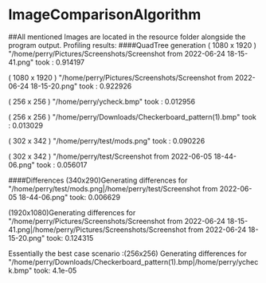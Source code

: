 # ImageComparisonAlgorithm

##All mentioned Images are located in the resource folder alongside the program output.
Profiling results:
####QuadTree generation 
( 1080 x 1920 )  "/home/perry/Pictures/Screenshots/Screenshot from 2022-06-24 18-15-41.png" took : 0.914197

( 1080 x 1920 )  "/home/perry/Pictures/Screenshots/Screenshot from 2022-06-24 18-15-20.png" took : 0.922926

( 256 x 256 )  "/home/perry/ycheck.bmp" took : 0.012956

( 256 x 256 )  "/home/perry/Downloads/Checkerboard_pattern(1).bmp" took : 0.013029

( 302 x 342 )  "/home/perry/test/mods.png" took : 0.090226

( 302 x 342 )  "/home/perry/test/Screenshot from 2022-06-05 18-44-06.png" took : 0.056017

####Differences
(340x290)Generating differences for  "/home/perry/test/mods.png|/home/perry/test/Screenshot from 2022-06-05 18-44-06.png" took:  0.006629

(1920x1080)Generating differences for  "/home/perry/Pictures/Screenshots/Screenshot from 2022-06-24 18-15-41.png|/home/perry/Pictures/Screenshots/Screenshot from 2022-06-24 18-15-20.png" took:  0.124315

Essentially the best case scenario :(256x256) Generating differences for  "/home/perry/Downloads/Checkerboard_pattern(1).bmp|/home/perry/ycheck.bmp" took:  4.1e-05

